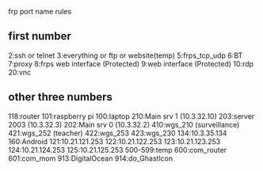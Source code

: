frp port name rules
## first number ##
2:ssh or telnet
3:everything or ftp or website(temp)
5:frps_tcp_udp
6:BT
7:proxy
8:frps web interface (Protected)
9:web interface (Protected)
10:rdp
20:vnc
## other three numbers ##
118:router
101:raspberry pi
100:laptop
210:Main srv 1 (10.3.32.10)
203:server 2003 (10.3.32.3)
202:Main srv 0 (10.3.32.2)
410:wgs_210 (surveillance)
421:wgs_252 (teacher)
422:wgs_253
423:wgs_230
134:10.3.35.134
160:Android
121:10.21.121.253
122:10.21.122.253
123:10.21.123.253
124:10.21.124.253
125:10.21.125.253
500-599:temp
600:com_router
601:com_mom
913:DigitalOcean
914:do_Ghastlcon